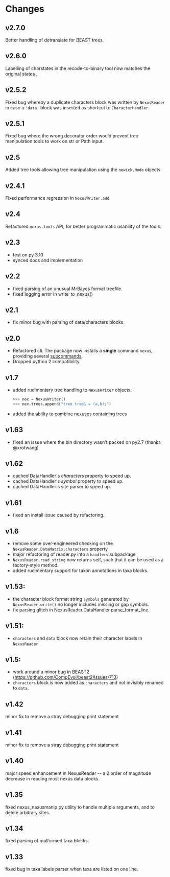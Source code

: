 # Changes


## v2.7.0

Better handling of detranslate for BEAST trees.


## v2.6.0

Labelling of charstates in the recode-to-binary tool now matches the original
states .


## v2.5.2

Fixed bug whereby a duplicate characters block was written by `NexusReader`
in case a `'data'` block was inserted as shortcut to `CharacterHandler`.


## v2.5.1

Fixed bug where the wrong decorator order would prevent tree manipulation
tools to work on str or Path input.


## v2.5

Added tree tools allowing tree manipulation using the `newick.Node` objects.


## v2.4.1

Fixed performance regression in `NexusWriter.add`.


## v2.4

Refactored `nexus.tools` API, for better programmatic usability of the tools.


## v2.3

- test on py 3.10
- synced docs and implementation


## v2.2

- fixed parsing of an unusual MrBayes format treefile.
- fixed logging error in write_to_nexus()

## v2.1

- fix minor bug with parsing of data/characters blocks.

## v2.0
- Refactored cli. The package now installs a **single** command `nexus`,
  providing several [subcommands](src/nexus/commands).
- Dropped python 2 compatibility.

## v1.7

- added rudimentary tree handling to `NexusWriter` objects:
  ```python        
  >>> nex = NexusWriter()
  >>> nex.trees.append("tree tree1 = (a,b);")
  ```    
- added the ability to combine nexuses containing trees

## v1.63

- fixed an issue where the bin directory wasn't packed on py2.7 (thanks @xrotwang)

## v1.62

- cached DataHandler's _characters_ property to speed up.
- cached DataHandler's _symbol_ property to speed up.
- cached DataHandler's site parser to speed up.

## v1.61

- fixed an install issue caused by refactoring.

## v1.6

- remove some over-engineered checking on the `NexusReader.DataMatrix.characters` property
- major refactoring of reader.py into a `handlers` subpackage
- `NexusReader.read_string` now returns self, such that it can be used as a factory-style method.
- added rudimentary support for taxon annotations in taxa blocks.

## v1.53:

- the character block format string `symbols` generated by
  `NexusReader.write()` no longer includes missing or gap symbols.
- fix parsing glitch in NexusReader.DataHandler.parse_format_line.

## v1.51:

- `characters` and `data` block now retain their character labels in `NexusReader`

## v1.5: 

- work around a minor bug in BEAST2 (https://github.com/CompEvol/beast2/issues/713)
- `characters` block is now added as `characters` and not invisibly renamed to `data`.

## v1.42

minor fix to remove a stray debugging print statement

## v1.41

minor fix to remove a stray debugging print statement

## v1.40

major speed enhancement in NexusReader -- a 2 order of magnitude decrease in reading most nexus data blocks.

## v1.35

fixed nexus_nexusmanip.py utility to handle multiple arguments, and to delete arbitrary sites.

## v1.34

fixed parsing of malformed taxa blocks.

## v1.33

fixed bug in taxa labels parser when taxa are listed on one line.

